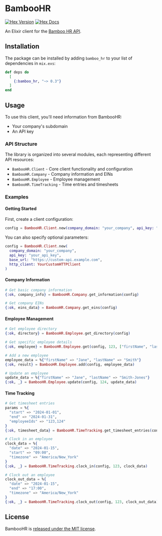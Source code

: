 # BambooHR

[![Hex Version](https://img.shields.io/hexpm/v/bamboo_hr.svg)](https://hex.pm/packages/bamboo_hr) [![Hex Docs](https://img.shields.io/badge/docs-hexpm-blue.svg)](https://hexdocs.pm/bamboo_hr/)

An Elixir client for the [Bamboo HR API][bamboohr-api-docs].

## Installation

The package can be installed by adding `bamboo_hr` to your
list of dependencies in `mix.exs`:

```elixir
def deps do
  [
    {:bamboo_hr, "~> 0.3"}
  ]
end
```

## Usage

To use this client, you'll need information from BambooHR:
- Your company's subdomain
- An API key

### API Structure

The library is organized into several modules, each representing different API resources:

- `BambooHR.Client` - Core client functionality and configuration
- `BambooHR.Company` - Company information and EINs
- `BambooHR.Employee` - Employee management
- `BambooHR.TimeTracking` - Time entries and timesheets

### Examples

#### Getting Started

First, create a client configuration:

```elixir
config = BambooHR.Client.new(company_domain: "your_company", api_key: "your_api_key")
```

You can also specify optional parameters:

```elixir
config = BambooHR.Client.new(
  company_domain: "your_company",
  api_key: "your_api_key",
  base_url: "https://custom-api.example.com",
  http_client: YourCustomHTTPClient
)
```

#### Company Information

```elixir
# Get basic company information
{:ok, company_info} = BambooHR.Company.get_information(config)

# Get company EINs
{:ok, eins_data} = BambooHR.Company.get_eins(config)
```

#### Employee Management

```elixir
# Get employee directory
{:ok, directory} = BambooHR.Employee.get_directory(config)

# Get specific employee details
{:ok, employee} = BambooHR.Employee.get(config, 123, ["firstName", "lastName", "jobTitle"])

# Add a new employee
employee_data = %{"firstName" => "Jane", "lastName" => "Smith"}
{:ok, result} = BambooHR.Employee.add(config, employee_data)

# Update an employee
update_data = %{"firstName" => "Jane", "lastName" => "Smith-Jones"}
{:ok, _} = BambooHR.Employee.update(config, 124, update_data)
```

#### Time Tracking

```elixir
# Get timesheet entries
params = %{
  "start" => "2024-01-01",
  "end" => "2024-01-31",
  "employeeIds" => "123,124"
}
{:ok, timesheet_data} = BambooHR.TimeTracking.get_timesheet_entries(config, params)

# Clock in an employee
clock_data = %{
  "date" => "2024-01-15",
  "start" => "09:00",
  "timezone" => "America/New_York"
}
{:ok, _} = BambooHR.TimeTracking.clock_in(config, 123, clock_data)

# Clock out an employee
clock_out_data = %{
  "date" => "2024-01-15",
  "end" => "17:00",
  "timezone" => "America/New_York"
}
{:ok, _} = BambooHR.TimeTracking.clock_out(config, 123, clock_out_data)
```

## License

BambooHR is [released under the MIT license](LICENSE).

[bamboohr-api-docs]: https://documentation.bamboohr.com/reference/
